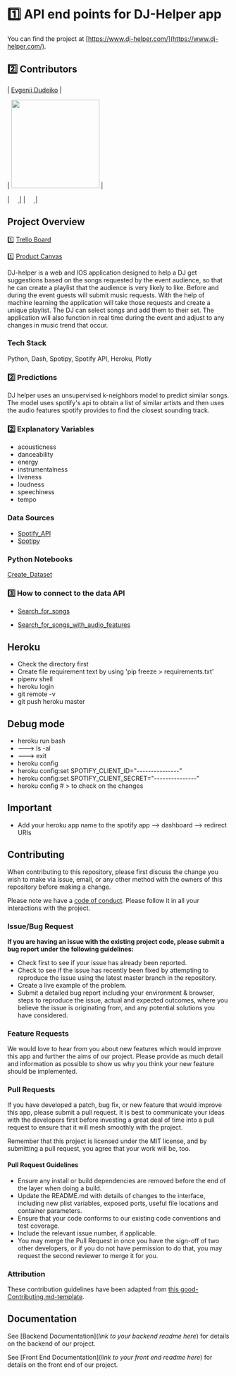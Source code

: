 # 1️⃣ API end points for DJ-Helper app

You can find the project at [https://www.dj-helper.com/](https://www.dj-helper.com/).

## 2️⃣ Contributors

|                                   [Evgenii Dudeiko](https://github.com/Edudeiko)                                                            |


|                     [<img src="https://i.ibb.co/MsbFVHQ/linkedin-pic.jpg" width = "200" />](https://github.com/Edudeiko)                       |


|                 [<img src="https://github.com/favicon.ico" width="15"> ](https://github.com/Edudeiko)                                          |
| [ <img src="https://static.licdn.com/sc/h/al2o9zrvru7aqj8e1x2rzsrca" width="15"> ](https://www.linkedin.com/in/ed-dudeiko-06384a195/)          |

## Project Overview

1️⃣ [Trello Board](https://trello.com/b/udZnuhhk/dj-helper)

1️⃣ [Product Canvas](https://www.notion.so/594af78f1b344d38976c00f9e71cf048?v=d50f07ef5cdc4e61aaadd9b6208e437a)

DJ-helper is a web and IOS application designed to help a DJ get suggestions based on the songs requested by the event audience, so that he can create a playlist that the audience is very likely to like. Before and during the event guests will submit music requests. With the help of machine learning the application will take those requests and create a unique playlist. The DJ can select songs and add them to their set. The application will also function in real time during the event and adjust to any changes in music trend that occur.

### Tech Stack

Python, Dash, Spotipy, Spotify API, Heroku, Plotly

### 2️⃣ Predictions

DJ helper uses an unsupervised k-neighbors model to predict similar songs. The model uses spotify's api to obtain a list of similar artists and then uses the audio features spotify provides to find the closest sounding track.

### 2️⃣ Explanatory Variables

- acousticness
- danceability
- energy
- instrumentalness
- liveness
- loudness
- speechiness
- tempo

### Data Sources

- [Spotify_API](https://developer.spotify.com/documentation/web-api/)
- [Spotipy](https://spotipy.readthedocs.io/en/2.12.0/#getting-started)

### Python Notebooks

[Create_Dataset](https://github.com/Lambda-School-Labs/djhelper-ds/tree/master/notebooks)

### 3️⃣ How to connect to the data API

- [Search_for_songs](https://sp-search.herokuapp.com/track_search_ready/{text})

- [Search_for_songs_with_audio_features](https://sp-search.herokuapp.com/audio_features/in-to-the-sun)

## Heroku

- Check the directory first
- Create file requirement text by using 'pip freeze > requirements.txt'
- pipenv shell
- heroku login
- git remote -v
- git push heroku master

## Debug mode

- heroku run bash
- ---> ls -al
- ---> exit
- heroku config
- heroku config:set SPOTIFY_CLIENT_ID="---------------"
- heroku config:set SPOTIFY_CLIENT_SECRET="---------------"
- heroku config # > to check on the changes

## Important

- Add your heroku app name to the spotify app --> dashboard --> redirect URIs

## Contributing

When contributing to this repository, please first discuss the change you wish to make via issue, email, or any other method with the owners of this repository before making a change.

Please note we have a [code of conduct](./code_of_conduct.md.md). Please follow it in all your interactions with the project.

### Issue/Bug Request

 **If you are having an issue with the existing project code, please submit a bug report under the following guidelines:**
 - Check first to see if your issue has already been reported.
 - Check to see if the issue has recently been fixed by attempting to reproduce the issue using the latest master branch in the repository.
 - Create a live example of the problem.
 - Submit a detailed bug report including your environment & browser, steps to reproduce the issue, actual and expected outcomes,  where you believe the issue is originating from, and any potential solutions you have considered.

### Feature Requests

We would love to hear from you about new features which would improve this app and further the aims of our project. Please provide as much detail and information as possible to show us why you think your new feature should be implemented.

### Pull Requests

If you have developed a patch, bug fix, or new feature that would improve this app, please submit a pull request. It is best to communicate your ideas with the developers first before investing a great deal of time into a pull request to ensure that it will mesh smoothly with the project.

Remember that this project is licensed under the MIT license, and by submitting a pull request, you agree that your work will be, too.

#### Pull Request Guidelines

- Ensure any install or build dependencies are removed before the end of the layer when doing a build.
- Update the README.md with details of changes to the interface, including new plist variables, exposed ports, useful file locations and container parameters.
- Ensure that your code conforms to our existing code conventions and test coverage.
- Include the relevant issue number, if applicable.
- You may merge the Pull Request in once you have the sign-off of two other developers, or if you do not have permission to do that, you may request the second reviewer to merge it for you.

### Attribution

These contribution guidelines have been adapted from [this good-Contributing.md-template](https://gist.github.com/PurpleBooth/b24679402957c63ec426).

## Documentation

See [Backend Documentation](_link to your backend readme here_) for details on the backend of our project.

See [Front End Documentation](_link to your front end readme here_) for details on the front end of our project.

